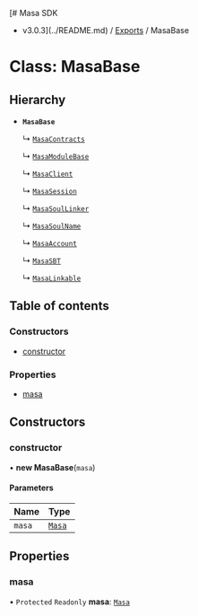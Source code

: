 [# Masa SDK
 - v3.0.3](../README.md) / [Exports](../modules.md) / MasaBase

# Class: MasaBase

## Hierarchy

- **`MasaBase`**

  ↳ [`MasaContracts`](MasaContracts.md)

  ↳ [`MasaModuleBase`](MasaModuleBase.md)

  ↳ [`MasaClient`](MasaClient.md)

  ↳ [`MasaSession`](MasaSession.md)

  ↳ [`MasaSoulLinker`](MasaSoulLinker.md)

  ↳ [`MasaSoulName`](MasaSoulName.md)

  ↳ [`MasaAccount`](MasaAccount.md)

  ↳ [`MasaSBT`](MasaSBT.md)

  ↳ [`MasaLinkable`](MasaLinkable.md)

## Table of contents

### Constructors

- [constructor](MasaBase.md#constructor)

### Properties

- [masa](MasaBase.md#masa)

## Constructors

### constructor

• **new MasaBase**(`masa`)

#### Parameters

| Name | Type |
| :------ | :------ |
| `masa` | [`Masa`](Masa.md) |

## Properties

### masa

• `Protected` `Readonly` **masa**: [`Masa`](Masa.md)
